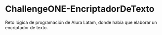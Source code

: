 # ChallengeONE-EncriptadorDeTexto
Reto lógica de programación de Alura Latam, donde había que elaborar un encriptador de texto.
